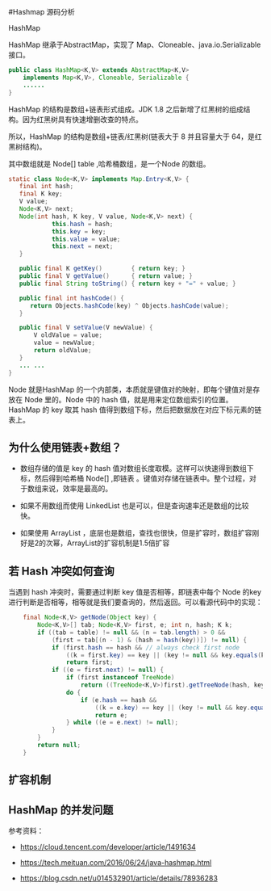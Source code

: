 #Hashmap 源码分析

HashMap

HashMap 继承于AbstractMap，实现了 Map、Cloneable、java.io.Serializable 接口。

```java
public class HashMap<K,V> extends AbstractMap<K,V>
    implements Map<K,V>, Cloneable, Serializable {
    ......
}
```

HashMap 的结构是数组+链表形式组成。JDK 1.8 之后新增了红黑树的组成结构。因为红黑树具有快速增删改查的特点。

所以，HashMap 的结构是数组+链表/红黑树(链表大于 8 并且容量大于 64，是红黑树结构)。

其中数组就是 Node[] table ,哈希桶数组，是一个Node 的数组。

```java
static class Node<K,V> implements Map.Entry<K,V> {
   final int hash;
   final K key;
   V value;
   Node<K,V> next;
   Node(int hash, K key, V value, Node<K,V> next) {
            this.hash = hash;
            this.key = key;
            this.value = value;
            this.next = next;
   }

   public final K getKey()        { return key; }
   public final V getValue()      { return value; }
   public final String toString() { return key + "=" + value; }

   public final int hashCode() {
      return Objects.hashCode(key) ^ Objects.hashCode(value);
   }

   public final V setValue(V newValue) {
       V oldValue = value;
       value = newValue;
       return oldValue;
   }
   ... ...
}
```

Node 就是HashMap 的一个内部类，本质就是键值对的映射，即每个键值对是存放在 Node 里的。Node 中的 hash 值，就是用来定位数组索引的位置。HashMap 的 key 取其 hash 值得到数组下标，然后把数据放在对应下标元素的链表上。

## 为什么使用链表+数组？

- 数组存储的值是 key 的 hash 值对数组长度取模。这样可以快速得到数组下标，然后得到哈希桶 Node[] ,即链表 。键值对存储在链表中。整个过程，对于数组来说，效率是最高的。

- 如果不用数组而使用 LinkedList 也是可以，但是查询速率还是数组的比较快。

- 如果使用 ArrayList ，底层也是数组，查找也很快，但是扩容时，数组扩容刚好是2的次幂，ArrayList的扩容机制是1.5倍扩容

## 若 Hash 冲突如何查询

当遇到 hash 冲突时，需要通过判断 key 值是否相等，即链表中每个 Node 的key 进行判断是否相等，相等就是我们要查询的，然后返回。可以看源代码中的实现：

```java
    final Node<K,V> getNode(Object key) {
        Node<K,V>[] tab; Node<K,V> first, e; int n, hash; K k;
        if ((tab = table) != null && (n = tab.length) > 0 &&
            (first = tab[(n - 1) & (hash = hash(key))]) != null) {
            if (first.hash == hash && // always check first node
                ((k = first.key) == key || (key != null && key.equals(k))))
                return first;
            if ((e = first.next) != null) {
                if (first instanceof TreeNode)
                    return ((TreeNode<K,V>)first).getTreeNode(hash, key);
                do {
                    if (e.hash == hash &&
                        ((k = e.key) == key || (key != null && key.equals(k))))
                        return e;
                } while ((e = e.next) != null);
            }
        }
        return null;
    }
```

## 扩容机制



## HashMap 的并发问题

参考资料：

- https://cloud.tencent.com/developer/article/1491634

- https://tech.meituan.com/2016/06/24/java-hashmap.html

- https://blog.csdn.net/u014532901/article/details/78936283
